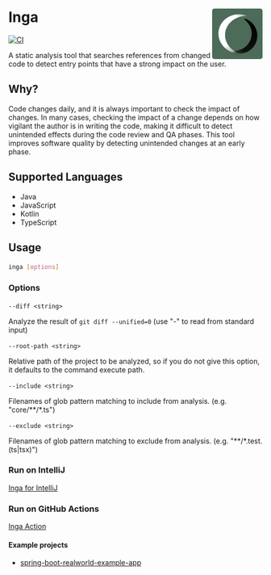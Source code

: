 # <img src=".github/logo.png" align="right" width="100"> Inga

[![CI](https://github.com/seachicken/inga/actions/workflows/ci.yml/badge.svg)](https://github.com/seachicken/inga/actions/workflows/ci.yml)

A static analysis tool that searches references from changed code to detect entry points that have a strong impact on the user.

## Why?

Code changes daily, and it is always important to check the impact of changes.
In many cases, checking the impact of a change depends on how vigilant the author is in writing the code, making it difficult to detect unintended effects during the code review and QA phases.
This tool improves software quality by detecting unintended changes at an early phase.

## Supported Languages

- Java
- JavaScript
- Kotlin
- TypeScript

## Usage

```sh
inga [options]
```

### Options

`--diff <string>`

Analyze the result of `git diff --unified=0` (use "-" to read from standard input)

`--root-path <string>`

Relative path of the project to be analyzed, so if you do not give this option, it defaults to the command execute path.

`--include <string>`

Filenames of glob pattern matching to include from analysis. (e.g. "core/**/*.ts")

`--exclude <string>`

Filenames of glob pattern matching to exclude from analysis. (e.g. "**/*.test.(ts|tsx)")

### Run on IntelliJ

[Inga for IntelliJ](https://github.com/seachicken/intellij-inga)

### Run on GitHub Actions

[Inga Action](https://github.com/seachicken/inga-action)

#### Example projects

- [spring-boot-realworld-example-app](https://github.com/seachicken/spring-boot-realworld-example-app/blob/master/.github/workflows/inga.yml)
